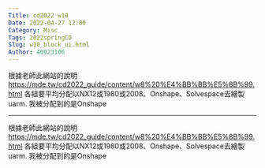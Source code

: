 ```yaml
---
Title: cd2022 w10
Date: 2022-04-27 12:00
Category: Misc
Tags: 2022springCD
Slug: w10_block_ui.html
Author: 40923106
---
```


根據老師此網站的說明 https://mde.tw/cd2022_guide/content/w8%20%E4%BB%BB%E5%8B%99.html
各組要平均分配以NX12或1980或2008、Onshape、Solvespace去繪製uarm.
我被分配到的是Onshape

<!-- PELICAN_END_SUMMARY -->


----
根據老師此網站的說明 https://mde.tw/cd2022_guide/content/w8%20%E4%BB%BB%E5%8B%99.html
各組要平均分配以NX12或1980或2008、Onshape、Solvespace去繪製uarm.
我被分配到的是Onshape